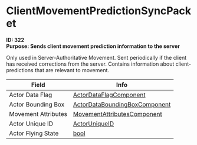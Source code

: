 # ClientMovementPredictionSyncPacket

**ID: 322**  
**Purpose: Sends client movement prediction information to the server**  

Only used in Server-Authoritative Movement. Sent periodically if the client has received corrections from the server. Contains information about client-predictions that are relevant to movement.

<table><thead><tr><th>Field</th><th>Info</th></tr></thead><tbody>
<tr><td>Actor Data Flag</td><td><a href="../types/ActorDataFlagComponent.md">ActorDataFlagComponent</a></td></tr>
<tr><td>Actor Bounding Box</td><td><a href="../types/ActorDataBoundingBoxComponent.md">ActorDataBoundingBoxComponent</a></td></tr>
<tr><td>Movement Attributes</td><td><a href="../types/MovementAttributesComponent.md">MovementAttributesComponent</a></td></tr>
<tr><td>Actor Unique ID</td><td><a href="../types/ActorUniqueID.md">ActorUniqueID</a></td></tr>
<tr><td>Actor Flying State</td><td><a href="../types/bool.md">bool</a></td></tr>
</tbody></table>